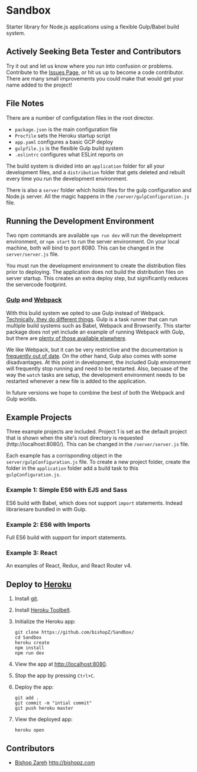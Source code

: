
# Sandbox

Starter library for Node.js applications using a flexible Gulp/Babel build system.


## Actively Seeking Beta Tester and Contributors

Try it out and let us know where you run into confusion or problems. Contribute to the [Issues Page](https://github.com/bishopZ/Sandbox/issues), or hit us up to become a code contributor. There are many small improvements you could make that would get your name added to the project!


## File Notes

There are a number of configutation files in the root director.

- `package.json` is the main configuration file
- `Procfile` sets the Heroku startup script
- `app.yaml` configures a basic GCP deploy
- `gulpfile.js` is the flexible Gulp build system
- `.eslintrc` configures what ESLint reports on

The build system is divided into an `application` folder for all your development files, and a `distribution` folder that gets deleted and rebuilt every time you run the development environment.

There is also a `server` folder which holds files for the gulp configuration and Node.js server. All the magic happens in the `/server/gulpConfiguration.js` file.


## Running the Development Environment

Two npm commands are available `npm run dev` will run the development environment, or `npm start` to run the server environment. On your local machine, both will bind to port 8080. This can be changed in the `server/server.js` file.

You must run the development environment to create the distribution files prior to deploying. The application does not build the distribution files on server startup. This creates an extra deploy step, but significantly reduces the servercode footprint.

### [Gulp](https://gulpjs.com/) and [Webpack](https://webpack.github.io/)

With this build system we opted to use Gulp instead of Webpack. [Technically, they do different things](https://stackoverflow.com/questions/33561272/task-runners-gulp-grunt-etc-and-bundlers-webpack-browserify-why-use-toge). Gulp is a task runner that can run multiple build systems such as Babel, Webpack and Browserify. This starter package does not yet include an example of running Webpack with Gulp, but there are [plenty of those available elsewhere](https://webpack.github.io/docs/usage-with-gulp.html).

We like Webpack, but it can be very restrictive and the documentation is [frequently out of date](https://github.com/webpack/webpack/issues/2101). On the other hand, Gulp also comes with some disadvantages. At this point in development, the included Gulp environment will frequently stop running and need to be restarted. Also, becuase of the way the `watch` tasks are setup, the development environment needs to be restarted whenever a new file is added to the application.

In future versions we hope to combine the best of both the Webpack and Gulp worlds.


## Example Projects

Three example projects are included. Project 1 is set as the default project that is shown when the site's root directory is requested (http://localhost:8080/). This can be changed in the `/server/server.js` file.

Each example has a corrisponding object in the `server/gulpConfiguration.js` file. To create a new project folder, create the folder in the `application` folder add a build task to this `gulpConfiguration.js`.

### Example 1: Simple ES6 with EJS and Sass

ES6 build with Babel, which does not support `import` statements. Indead librariesare bundled in with Gulp.

### Example 2: ES6 with Imports

Full ES6 build with support for import statements.

### Example 3: React

An examples of React, Redux, and React Router v4.


## Deploy to [Heroku](https://www.heroku.com/)

1.  Install [git](https://git-scm.com/).
1.  Install [Heroku Toolbelt](https://devcenter.heroku.com/articles/heroku-cli).
1.  Initialize the Heroku app:

        git clone https://github.com/bishopZ/Sandbox/
        cd Sandbox
        heroku create
        npm install
        npm run dev

1.  View the app at [http://localhost:8080](http://localhost:8080).
1.  Stop the app by pressing `Ctrl+C`.
1.  Deploy the app:

        git add .
        git commit -m "intial commit"
        git push heroku master

1.  View the deployed app:

        heroku open




## Contributors

- [Bishop Zareh](http://bishopz.com) http://bishopz.com
